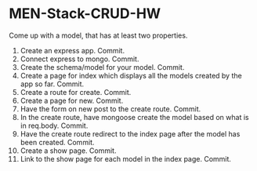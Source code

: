 # MEN-Stack-CRUD-HW

Come up with a model, that has at least two properties.

1) Create an express app. Commit.
2) Connect express to mongo. Commit.
3) Create the schema/model for your model. Commit.
4) Create a page for index which displays all the models created by the app so far. Commit.
5) Create a route for create. Commit.
6) Create a page for new. Commit.
7) Have the form on new post to the create route. Commit.
8) In the create route, have mongoose create the model based on what is in req.body. Commit.
9) Have the create route redirect to the index page after the model has been created. Commit.
10) Create a show page. Commit.
11) Link to the show page for each model in the index page. Commit.

